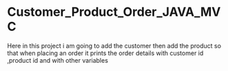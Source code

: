 # Customer_Product_Order_JAVA_MVC
Here in this project i am going to add the customer then add the product so that when placing an order it prints the order details with customer id ,product id and with other variables
